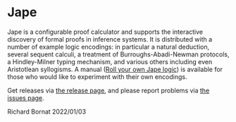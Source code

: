 # Jape
Jape is a configurable proof calculator and supports the interactive discovery of formal proofs in inference systems. It is distributed with a number of example logic encodings: in particular a natural deduction, several sequent calculi, a treatment of Burroughs-Abadi-Newman protocols, a Hindley-Milner typing mechanism, and various others including even Aristotlean syllogisms. A manual ([Roll your own Jape logic](https://github.com/RBornat/jape/tree/master/dev/doc/manuals/roll_your_own)) is available for those who would like to experiment with their own encodings.

Get releases via [the release page](https://github.com/RBornat/jape/releases), and please report problems via [the issues page](https://github.com/RBornat/jape/issues).

Richard Bornat 2022/01/03
